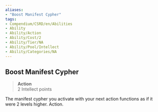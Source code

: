 ```yaml
---
aliases:
- "Boost Manifest Cypher"
tags:
- Compendium/CSRD/en/Abilities
- Ability
- Ability/Action
- Ability/Cost/2
- Ability/Tier/NA
- Ability/Pool/Intellect
- Ability/Categories/NA
---
```


  
## Boost Manifest Cypher  
>**Action**  
>2 Intellect points
  
The manifest cypher you activate with your next action functions as if it were 2 levels higher. Action.